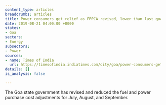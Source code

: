```yaml
---
content_type: articles
breadcrumbs: articles
title: Power consumers get relief as FPPCA revised, lower than last quarter
date: 2019-08-21 04:00:00 +0000
states:
- Goa
sectors:
- Energy
subsectors:
- Power
sources:
- name: Times of India
  url: https://timesofindia.indiatimes.com/city/goa/power-consumers-get-relief-as-fppca-revised-lower-than-last-quarter/articleshowprint/70707714.cms
details: []
is_analysis: false

---
```

The Goa state government has revised and reduced the fuel and power purchase cost adjustments for July, August, and September.